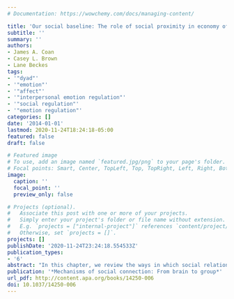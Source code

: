 ```yaml
---
# Documentation: https://wowchemy.com/docs/managing-content/

title: 'Our social baseline: The role of social proximity in economy of action'
subtitle: ''
summary: ''
authors:
- James A. Coan
- Casey L. Brown
- Lane Beckes
tags:
- '"dyad"'
- '"emotion"'
- '"affect"'
- '"interpersonal emotion regulation"'
- '"social regulation"'
- '"emotion regulation"'
categories: []
date: '2014-01-01'
lastmod: 2020-11-24T18:24:18-05:00
featured: false
draft: false

# Featured image
# To use, add an image named `featured.jpg/png` to your page's folder.
# Focal points: Smart, Center, TopLeft, Top, TopRight, Left, Right, BottomLeft, Bottom, BottomRight.
image:
  caption: ''
  focal_point: ''
  preview_only: false

# Projects (optional).
#   Associate this post with one or more of your projects.
#   Simply enter your project's folder or file name without extension.
#   E.g. `projects = ["internal-project"]` references `content/project/deep-learning/index.md`.
#   Otherwise, set `projects = []`.
projects: []
publishDate: '2020-11-24T23:24:18.554533Z'
publication_types:
- '6'
abstract: "In this chapter, we review the ways in which social relationships help offset the cost of many of life’s effortful activities, including the activities of the human brain. In our discussion, we emphasize the management by social proximity and interaction of prefrontal resources devoted to vigilance, working memory, and self-regulation. We then contrast two models—the down-regulation model and the social baseline model—of potential neural mechanisms linking the social regulation of emotion to decreased threat responding, and we review the evidence supporting the two views. The down-regulation model emphasizes regulatory circuits within the prefrontal cortex and elsewhere that mediate associations between social contact and decreased subcortical threat responding. The social baseline model views social contact as closer to the human brain’s “baseline” state of relative calm, positing no mediation by regulatory circuits of the decrease in threat related processing during social contact. In discussing the social baseline model, we review principles of human behavioral ecology, such as economy of action, budgeting, risk distribution, and load sharing, which may have shaped human perceptual and regulatory capabilities to be intensely social in nature. Finally, we discuss the possible roles of oxytocin, the dorsal anterior cingulate cortex, and endogenous opioids in the social regulation of emotion. "
publication: '*Mechanisms of social connection: From brain to group*'
url_pdf: http://content.apa.org/books/14250-006
doi: 10.1037/14250-006
---
```

